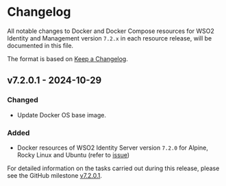 # Changelog

All notable changes to Docker and Docker Compose resources for WSO2 Identity and Management version `7.2.x`
in each resource release, will be documented in this file.

The format is based on [Keep a Changelog](https://keepachangelog.com/en/1.0.0/).

## v7.2.0.1 - 2024-10-29

### Changed

- Update Docker OS base image.

### Added

- Docker resources of WSO2 Identity Server version `7.2.0` for Alpine, Rocky Linux and Ubuntu (refer to [issue](https://github.com/wso2/docker-is/issues/475))

For detailed information on the tasks carried out during this release, please see the GitHub milestone
[v7.2.0.1](https://github.com/wso2/docker-is/milestone/27).